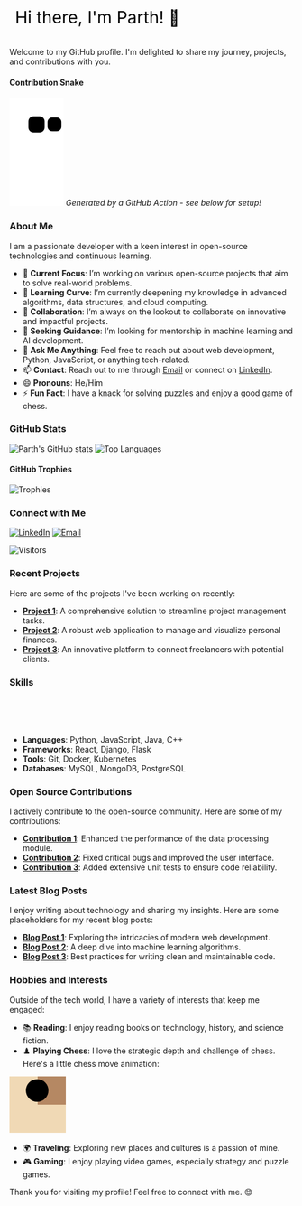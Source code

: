 <svg width="300" height="50">
  <style>
    .wave { animation: wave 1s infinite; }
    @keyframes wave { 0% { transform: translateY(0); } 50% { transform: translateY(-10px); } 100% { transform: translateY(0); } }
  </style>
  <text x="10" y="35" font-size="30" class="wave">Hi there, I'm Parth! 👋</text>
</svg>

Welcome to my GitHub profile. I'm delighted to share my journey, projects, and contributions with you.

#### Contribution Snake
![Snake Animation](https://github.com/LhaseParth2610/LhaseParth2610/blob/output/github-contribution-grid-snake.svg)
*Generated by a GitHub Action - see below for setup!*

### About Me

I am a passionate developer with a keen interest in open-source technologies and continuous learning.

- 🔭 **Current Focus**: I’m working on various open-source projects that aim to solve real-world problems.
- 🌱 **Learning Curve**: I’m currently deepening my knowledge in advanced algorithms, data structures, and cloud computing.
- 👯 **Collaboration**: I’m always on the lookout to collaborate on innovative and impactful projects.
- 🤔 **Seeking Guidance**: I’m looking for mentorship in machine learning and AI development.
- 💬 **Ask Me Anything**: Feel free to reach out about web development, Python, JavaScript, or anything tech-related.
- 📫 **Contact**: Reach out to me through [Email](mailto:lhaseparth2610@gmail.com) or connect on [LinkedIn](https://www.linkedin.com/in/lhaseparth2610/).
- 😄 **Pronouns**: He/Him
- ⚡ **Fun Fact**: I have a knack for solving puzzles and enjoy a good game of chess.

### GitHub Stats

![Parth's GitHub stats](https://github-readme-stats.vercel.app/api?username=LhaseParth2610&show_icons=true&theme=dracula&count_private=true)
![Top Languages](https://github-readme-stats.vercel.app/api/top-langs/?username=LhaseParth2610&layout=compact&theme=dracula)

#### GitHub Trophies
![Trophies](https://github-profile-trophy.vercel.app/?username=LhaseParth2610&theme=onedark&no-frame=true&margin-w=15)

### Connect with Me

[![LinkedIn](https://img.shields.io/badge/LinkedIn-blue?style=for-the-badge&logo=linkedin)](https://www.linkedin.com/in/lhaseparth2610/)
[![Email](https://img.shields.io/badge/Email-D14836?style=for-the-badge&logo=gmail&logoColor=white)](mailto:lhaseparth2610@gmail.com)

![Visitors](https://visitor-badge.laobi.icu/badge?page_id=LhaseParth2610.LhaseParth2610)

### Recent Projects

Here are some of the projects I've been working on recently:

- [**Project 1**](https://github.com/LhaseParth2610/project1): A comprehensive solution to streamline project management tasks.
- [**Project 2**](https://github.com/LhaseParth2610/project2): A robust web application to manage and visualize personal finances.
- [**Project 3**](https://github.com/LhaseParth2610/project3): An innovative platform to connect freelancers with potential clients.

### Skills

<svg width="200" height="50">
  <style>
    .spin { animation: spin 2s linear infinite; }
    @keyframes spin { 0% { transform: rotate(0deg); } 100% { transform: rotate(360deg); } }
  </style>
  <image href="https://cdn.jsdelivr.net/npm/devicons@1.8.0/!SVG/python.svg" width="40" class="spin" />
  <image href="https://cdn.jsdelivr.net/npm/devicons@1.8.0/!SVG/javascript.svg" width="40" x="50" class="spin" />
  <image href="https://cdn.jsdelivr.net/npm/devicons@1.8.0/!SVG/react.svg" width="40" x="100" class="spin" />
</svg>

- **Languages**: Python, JavaScript, Java, C++
- **Frameworks**: React, Django, Flask
- **Tools**: Git, Docker, Kubernetes
- **Databases**: MySQL, MongoDB, PostgreSQL

### Open Source Contributions

I actively contribute to the open-source community. Here are some of my contributions:

- [**Contribution 1**](https://github.com/owner/repo/pull/1): Enhanced the performance of the data processing module.
- [**Contribution 2**](https://github.com/owner/repo/pull/2): Fixed critical bugs and improved the user interface.
- [**Contribution 3**](https://github.com/owner/repo/pull/3): Added extensive unit tests to ensure code reliability.

### Latest Blog Posts

<!-- BLOG-POST-LIST:START -->
<!-- Updated by a GitHub Action - see below for setup! -->
<!-- BLOG-POST-LIST:END -->

I enjoy writing about technology and sharing my insights. Here are some placeholders for my recent blog posts:

- [**Blog Post 1**](https://medium.com/@LhaseParth2610/blog-post-1): Exploring the intricacies of modern web development.
- [**Blog Post 2**](https://medium.com/@LhaseParth2610/blog-post-2): A deep dive into machine learning algorithms.
- [**Blog Post 3**](https://medium.com/@LhaseParth2610/blog-post-3): Best practices for writing clean and maintainable code.

### Hobbies and Interests

Outside of the tech world, I have a variety of interests that keep me engaged:

- 📚 **Reading**: I enjoy reading books on technology, history, and science fiction.
- ♟️ **Playing Chess**: I love the strategic depth and challenge of chess. Here's a little chess move animation:

<svg width="100" height="100">
  <rect width="100" height="100" fill="#f0d9b5"/>
  <rect x="50" width="50" height="50" fill="#b58863"/>
  <circle cx="25" cy="25" r="20" fill="black">
    <animate attributeName="cx" values="25;75;25" dur="2s" repeatCount="indefinite"/>
  </circle>
</svg>

- 🌍 **Traveling**: Exploring new places and cultures is a passion of mine.
- 🎮 **Gaming**: I enjoy playing video games, especially strategy and puzzle games.

Thank you for visiting my profile! Feel free to connect with me. 😊